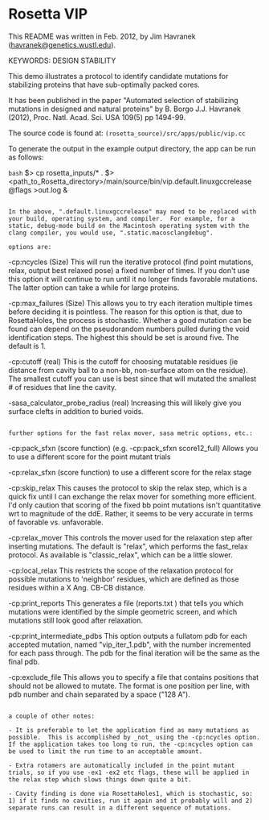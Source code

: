 # Rosetta VIP

This README was written in Feb. 2012, by Jim Havranek (havranek@genetics.wustl.edu).

KEYWORDS: DESIGN STABILITY

This demo illustrates a protocol to identify candidate mutations for stabilizing proteins that have sub-optimally packed cores.

It has been published in the paper "Automated selection of stabilizing mutations in designed and natural proteins" by B. Borgo J.J. Havranek (2012), Proc. Natl. Acad. Sci. USA 109(5) pp 1494-99.

The source code is found at:  `(rosetta_source)/src/apps/public/vip.cc`

To generate the output in the example output directory, the app can be run as follows:

```bash```
$> cp rosetta_inputs/* .
$> <path_to_Rosetta_directory>/main/source/bin/vip.default.linuxgccrelease @flags >out.log & 
```

In the above, ".default.linuxgccrelease" may need to be replaced with your build, operating system, and compiler.  For example, for a static, debug-mode build on the Macintosh operating system with the clang compiler, you would use, ".static.macosclangdebug".

options are:

```
-cp:ncycles (Size)
	This will run the iterative protocol (find point mutations, relax, output best relaxed pose) a fixed number of times. If you don't use this option it will continue to run until it no longer finds favorable mutations. The latter option can take a while for large proteins.

-cp:max_failures (Size)
	This allows you to try each iteration multiple times before deciding it is pointless.  The reason for this option is that, due to RosettaHoles, the process is stochastic.  Whether a good mutation can be found can depend on the pseudorandom numbers pulled during the void identification steps.  The highest this should be set is around five.  The default is 1.

-cp:cutoff (real)
	This is the cutoff for choosing mutatable residues (ie distance from cavity ball to a non-bb, non-surface atom on the residue). The smallest cutoff you can use is best since that will mutated the smallest # of residues that line the cavity.

-sasa_calculator_probe_radius (real) Increasing this will likely give you surface clefts in addition to buried voids.
```

further options for the fast relax mover, sasa metric options, etc.:

```
-cp:pack_sfxn (score function) (e.g. -cp:pack_sfxn score12_full)
	Allows you to use a different score for the point mutant trials

-cp:relax_sfxn (score function) to use a different score for the relax stage

-cp:skip_relax
This causes the protocol to skip the relax step, which is a quick fix until I can exchange the relax mover for something more efficient. I'd only caution that scoring of the fixed bb point mutations isn't quantitative wrt to magnitude of the ddE. Rather, it seems to be very accurate in terms of favorable vs. unfavorable.

-cp:relax_mover
This controls the mover used for the relaxation step after inserting mutations.  The default is "relax", which performs the fast_relax protocol.  As available is "classic_relax", which can be a little slower.

-cp:local_relax
This restricts the scope of the relaxation protocol for possible mutations to 'neighbor' residues, which are defined as those residues within a X Ang. CB-CB distance.

-cp:print_reports
This generates a file (reports.txt ) that tells you which mutations were identified by the simple geometric screen, and which mutations still look good after relaxation.

-cp:print_intermediate_pdbs
This option outputs a fullatom pdb for each accepted mutation, named "vip_iter_1.pdb", with the number incremented for each pass through.  The pdb for the final iteration will be the same as the final pdb.

-cp:exclude_file
This allows you to specify a file that contains positions that should not be allowed to mutate.  The format is one position per line, with pdb number and chain separated by a space ("128 A").
```

a couple of other notes:

- It is preferable to let the application find as many mutations as possible.  This is accomplished by _not_ using the -cp:ncycles option.  If the application takes too long to run, the -cp:ncycles option can be used to limit the run time to an acceptable amount.

- Extra rotamers are automatically included in the point mutant trials, so if you use -ex1 -ex2 etc flags, these will be applied in the relax step which slows things down quite a bit.

- Cavity finding is done via RosettaHoles1, which is stochastic, so:  1) if it finds no cavities, run it again and it probably will and 2) separate runs can result in a different sequence of mutations.

